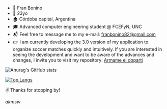 - 👋  Fran Bonino
- 🌳  23yo
- 🏠  Córdoba capital, Argentina
- 🎓  Advanced computer engineering student @ FCEFyN, UNC
- :mailbox_with_mail:  Feel free to message me to my e-mail: franbonino82@gmail.com
- 👉  I am currently developing the 3.0 version of my application to organize soccer matches quickly and intuitively. If you are interested in seeing the development and want to be aware of the advances and changes, I invite you to visit my repository: [Armame el doparti](https://github.com/akmsw/Armame-el-doparti)

![Anurag's GitHub stats](https://github-readme-stats.vercel.app/api?username=akmsw&show_icons=true&count_private=true&theme=tokyonight)

[![Top Langs](https://github-readme-stats.vercel.app/api/top-langs/?username=akmsw&langs_count=6&theme=tokyonight)](https://github.com/anuraghazra/github-readme-stats)

  ✌️  Thanks for stopping by!
  
  _akmsw_
